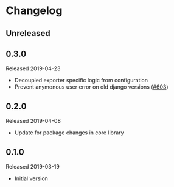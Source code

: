 # Changelog

## Unreleased

## 0.3.0
Released 2019-04-23

- Decoupled exporter specific logic from configuration
- Prevent anymonous user error on old django versions
  ([#603](https://github.com/census-instrumentation/opencensus-python/pull/603))

## 0.2.0
Released 2019-04-08

- Update for package changes in core library

## 0.1.0
Released 2019-03-19

- Initial version
